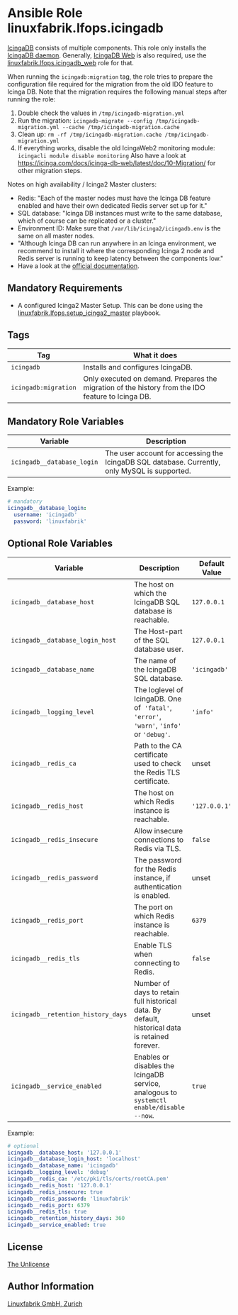 # Ansible Role linuxfabrik.lfops.icingadb

[IcingaDB](https://icinga.com/docs/icinga-db/latest/doc/01-About/) consists of multiple components. This role only installs the [IcingaDB daemon](https://github.com/Icinga/icingadb). Generally, [IcingaDB Web](https://icinga.com/docs/icinga-db-web) is also required, use the [linuxfabrik.lfops.icingadb_web](https://github.com/Linuxfabrik/lfops/tree/main/roles/icingadb_web) role for that.

When running the `icingadb:migration` tag, the role tries to prepare the configuration file required for the migration from the old IDO feature to Icinga DB. Note that the migration requires the following manual steps after running the role:
1. Double check the values in `/tmp/icingadb-migration.yml`
2. Run the migration: `icingadb-migrate --config /tmp/icingadb-migration.yml --cache /tmp/icingadb-migration.cache`
3. Clean up: `rm -rf /tmp/icingadb-migration.cache /tmp/icingadb-migration.yml`
4. If everything works, disable the old IcingaWeb2 monitoring module: `icingacli module disable monitoring`
Also have a look at https://icinga.com/docs/icinga-db-web/latest/doc/10-Migration/ for other migration steps.

Notes on high availability / Icinga2 Master clusters:
* Redis: "Each of the master nodes must have the Icinga DB feature enabled and have their own dedicated Redis server set up for it."
* SQL database: "Icinga DB instances must write to the same database, which of course can be replicated or a cluster."
* Environment ID: Make sure that `/var/lib/icinga2/icingadb.env` is the same on all master nodes.
* "Although Icinga DB can run anywhere in an Icinga environment, we recommend to install it where the corresponding Icinga 2 node and Redis server is running to keep latency between the components low."
* Have a look at the [official documentation](https://icinga.com/docs/icinga-db/latest/doc/05-Distributed-Setups/).


## Mandatory Requirements

* A configured Icinga2 Master Setup. This can be done using the [linuxfabrik.lfops.setup_icinga2_master](https://github.com/linuxfabrik/lfops/tree/main/playbooks/setup_icinga2_master.yml) playbook.


## Tags

| Tag        | What it does                                 |
| ---        | ------------                                 |
| `icingadb` | Installs and configures IcingaDB. |
| `icingadb:migration` | Only executed on demand. Prepares the migration of the history from the IDO feature to Icinga DB. |


## Mandatory Role Variables

| Variable | Description |
| -------- | ----------- |
| `icingadb__database_login` | The user account for accessing the IcingaDB SQL database. Currently, only MySQL is supported. |

Example:
```yaml
# mandatory
icingadb__database_login:
  username: 'icingadb'
  password: 'linuxfabrik'
```


## Optional Role Variables

| Variable | Description | Default Value |
| -------- | ----------- | ------------- |
| `icingadb__database_host` | The host on which the IcingaDB SQL database is reachable. | `127.0.0.1` |
| `icingadb__database_login_host` | The Host-part of the SQL database user. | `127.0.0.1` |
| `icingadb__database_name` | The name of the IcingaDB SQL database. | `'icingadb'` |
| `icingadb__logging_level` | The loglevel of IcingaDB. One of` 'fatal'`, `'error'`, `'warn'`, `'info'` or `'debug'`. | `'info'` |
| `icingadb__redis_ca` | Path to the CA certificate used to check the Redis TLS certificate. | unset |
| `icingadb__redis_host` | The host on which Redis instance is reachable. | `'127.0.0.1'` |
| `icingadb__redis_insecure` | Allow insecure connections to Redis via TLS. | `false` |
| `icingadb__redis_password` | The password for the Redis instance, if authentication is enabled. | unset |
| `icingadb__redis_port` | The port on which Redis instance is reachable. | `6379` |
| `icingadb__redis_tls` | Enable TLS when connecting to Redis. | `false` |
| `icingadb__retention_history_days` | Number of days to retain full historical data. By default, historical data is retained forever. | unset |
| `icingadb__service_enabled` | Enables or disables the IcingaDB service, analogous to `systemctl enable/disable --now`. | `true` |

Example:
```yaml
# optional
icingadb__database_host: '127.0.0.1'
icingadb__database_login_host: 'localhost'
icingadb__database_name: 'icingadb'
icingadb__logging_level: 'debug'
icingadb__redis_ca: '/etc/pki/tls/certs/rootCA.pem'
icingadb__redis_host: '127.0.0.1'
icingadb__redis_insecure: true
icingadb__redis_password: 'linuxfabrik'
icingadb__redis_port: 6379
icingadb__redis_tls: true
icingadb__retention_history_days: 360
icingadb__service_enabled: true
```


## License

[The Unlicense](https://unlicense.org/)


## Author Information

[Linuxfabrik GmbH, Zurich](https://www.linuxfabrik.ch)
